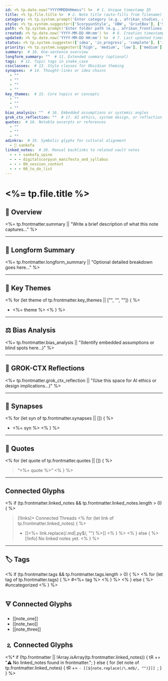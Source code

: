 ```yaml
---
id: <% tp.date.now("YYYYMMDDHHmmss") %>  # 1. Unique timestamp ID
title: <% tp.file.title %>  # 2. Note title (auto-fills from filename)
category: <% tp.system.prompt('Enter category (e.g., afrikan_studies, ai_ethics, media_analysis)') %>  # 3. Top-level content category
style: <% tp.system.suggester(['ScorpyunStyle', 'UBW', 'GriotBox'], ['ScorpyunStyle']) %>  # 4. Formatting style
path: <% tp.system.prompt('Enter folder path (e.g., afrikan_frontlines, obsidian_fortress)') %>  # 5. Relative vault path
created: <% tp.date.now('YYYY-MM-DD HH:mm') %>  # 6. Creation timestamp
updated: <% tp.date.now('YYYY-MM-DD HH:mm') %>  # 7. Last updated timestamp
status: <% tp.system.suggester(['idea', 'in_progress', 'complete'], ['in_progress']) %>  # 8. Current progress status
priority: <% tp.system.suggester(['high', 'medium', 'low'], ['medium']) %>  # 9. Urgency level
summary:  # 10. One-sentence overview
longform_summary: ""  # 11. Extended summary (optional)
tags:  # 12. Topic tags in snake_case
cssclasses:  # 13. Style classes for Obsidian theming
synapses:  # 14. Thought-links or idea chains
  - ""
  - ""
  - ""
  - ""
key_themes:  # 15. Core topics or concepts
  - ""
  - ""
  - ""
bias_analysis: ""  # 16. Embedded assumptions or systemic angles
grok_ctx_reflection: ""  # 17. AI ethics, system design, or reflection zone
quotes:  # 18. Notable excerpts or references
  - ""
  - ""
  - ""
adinkra:  # 19. Symbolic glyphs for cultural alignment
  - 🦢 sankofa
linked_notes:  # 20. Manual backlinks to related vault notes
  - - - sankofa_spine
  - - - digitalscorpyun_manifesto_and_syllabus
  - - - 00_session_context
  - - - 00_to_do_list
---
```


# <%= tp.file.title %>

## 📌 Overview
<%= tp.frontmatter.summary || "Write a brief description of what this note captures..." %>

---

## 📖 Longform Summary
<%= tp.frontmatter.longform_summary || "Optional detailed breakdown goes here..." %>

---

## 🔑 Key Themes
<% for (let theme of tp.frontmatter.key_themes || ["", "", ""]) { %>
- <%= theme %>
<% } %>

---

## ⚖️ Bias Analysis
<%= tp.frontmatter.bias_analysis || "(Identify embedded assumptions or blind spots here...)" %>

---

## 🤖 GROK-CTX Reflections
<%= tp.frontmatter.grok_ctx_reflection || "(Use this space for AI ethics or design implications...)" %>

---

## 🧠 Synapses
<% for (let syn of tp.frontmatter.synapses || []) { %>
- <%= syn %>
<% } %>

---

## 📜 Quotes
<% for (let quote of tp.frontmatter.quotes || []) { %>
> “<%= quote %>”
<% } %>

---

## Connected Glyphs
<% if (tp.frontmatter.linked_notes && tp.frontmatter.linked_notes.length > 0) { %>
> [!links]+ Connected Threads
<% for (let link of tp.frontmatter.linked_notes) { %>
> - [[<%= link.replace(/\.md|\.py$/, "") %>]]
<% } %>
<% } else { %>
> [!info] No linked notes yet.
<% } %>

---

## 🏷️ Tags
<% if (tp.frontmatter.tags && tp.frontmatter.tags.length > 0) { %>
<% for (let tag of tp.frontmatter.tags) { %>
#<%= tag %> 
<% } %>
<% } else { %>
#uncategorized
<% } %>

## 🜃 Connected Glyphs
- [[note_one]]
- [[note_two]]
- [[note_three]]
## 🄃 Connected Glyphs

<%*
if (!tp.frontmatter || !Array.isArray(tp.frontmatter.linked_notes)) {
  tR += "⚠️ No linked_notes found in frontmatter.";
} else {
  for (let note of tp.frontmatter.linked_notes) {
    tR += `- [[${note.replace(/\.md$/, "")}]]
`;
  }
}
%>
